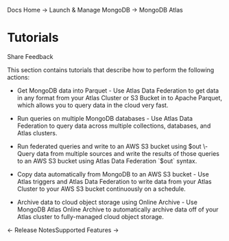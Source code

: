 Docs Home → Launch & Manage MongoDB → MongoDB Atlas

# Tutorials

Share Feedback

This section contains tutorials that describe how to perform the following
actions:

  * Get MongoDB data into Parquet \- Use Atlas Data Federation to get data in any format from your Atlas Cluster or S3 Bucket in to Apache Parquet, which allows you to query data in the cloud very fast.

  * Run queries on multiple MongoDB databases \- Use Atlas Data Federation to query data across multiple collections, databases, and Atlas clusters.

  * Run federated queries and write to an AWS S3 bucket using $out \- Query data from multiple sources and write the results of those queries to an AWS S3 bucket using Atlas Data Federation `$out` syntax.

  * Copy data automatically from MongoDB to an AWS S3 bucket \- Use Atlas triggers and Atlas Data Federation to write data from your Atlas Cluster to your AWS S3 bucket continuously on a schedule.

  * Archive data to cloud object storage using Online Archive \- Use MongoDB Atlas Online Archive to automatically archive data off of your Atlas cluster to fully-managed cloud object storage.

← Release NotesSupported Features →

